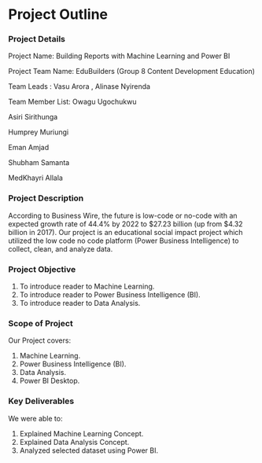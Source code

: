 # Project Outline

### Project Details
Project Name: Building Reports with Machine Learning and Power BI

Project Team Name: EduBuilders (Group 8 Content Development Education)

Team Leads :  Vasu Arora , Alinase Nyirenda

Team Member List: Owagu Ugochukwu 

Asiri Sirithunga 

Humprey Muriungi 

Eman Amjad

Shubham Samanta

MedKhayri Allala

### Project Description
According to Business Wire, the future is low-code or no-code with an expected growth rate of 44.4% by 2022 to $27.23 billion (up from $4.32 billion in 2017).
Our project is an educational social impact project which utilized the low code no code platform (Power Business Intelligence) to collect, clean, and analyze data.

### Project Objective
1. To introduce reader to Machine Learning.
2. To introduce reader to Power Business Intelligence (BI).
3. To introduce reader to Data Analysis.

### Scope of Project
Our Project covers:
1. Machine Learning.
2. Power Business Intelligence (BI).
3. Data Analysis.
4. Power BI Desktop.

### Key Deliverables
We were able to:
1. Explained Machine Learning Concept.
2. Explained Data Analysis Concept.
3. Analyzed selected dataset using Power BI.
